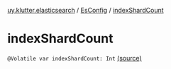 [uy.klutter.elasticsearch](../index.md) / [EsConfig](index.md) / [indexShardCount](.)


# indexShardCount

`@Volatile var indexShardCount: Int` [(source)](https://github.com/kohesive/klutter/blob/master/elasticsearch-jdk7/src/main/kotlin/uy/klutter/elasticsearch/Client.kt#L31)


